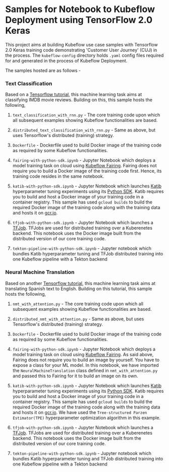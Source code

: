 # Samples for Notebook to Kubeflow Deployment using TensorFlow 2.0 Keras
This project aims at building Kubeflow use case samples with Tensorflow 2.0 Keras training code demonstrating 'Customer User Journey' (CUJ) in the process.
The `kubeflow-config` directory holds `.yaml` config files required for and generated in the process of Kubeflow Deployment.

The samples hosted are as follows - 
### Text Classification 
Based on a [Tensorflow tutorial](https://www.tensorflow.org/tutorials/keras/text_classification_with_hub), this machine learning task aims at classifying IMDB movie 
reviews. Building on this, this sample hosts the following,
1. `text_classification_with_rnn.py` - The core training code upon which all subsequent examples showing Kubeflow functionalities are based.

2. `distributed_text_classification_with_rnn.py` - Same as above, but uses Tensorflow's distributed (training) strategy.

3. `Dockerfile` - Dockerfile used to build Docker image of the training code as required by some Kubeflow functionalities.

4. `fairing-with-python-sdk.ipynb` - Jupyter Notebook which deploys a model training task on cloud using [Kubeflow Fairing](https://www.kubeflow.org/docs/fairing/fairing-overview/). 
Fairing does not require you to build a Docker image of the training code first. Hence, its training code resides in the same notebook.

5. `katib-with-python-sdk.ipynb` - Jupyter Notebook which launches [Katib](https://www.kubeflow.org/docs/components/hyperparameter-tuning/hyperparameter/) 
hyperparameter tuning experiments using its [Python SDK](https://github.com/kubeflow/katib/tree/master/sdk/python). Katib requires you to build and host a
Docker image of your training code in a container registry. This sample has used `gcloud builds` to build the required Docker image of the training code along with
the training data and hosts it on [gcr.io](gcr.io).

6. `tfjob-with-python-sdk.ipynb` - Jupyter Notebook which launches a [TFJob](https://www.kubeflow.org/docs/components/training/tftraining/). TFJobs are used 
for distributed training over a Kuberenetes backend. This notebook uses the Docker image built from the distributed version of our core training code.

7. `tekton-pipeline-with-python-sdk.ipynb` - Jupyter notebook which bundles Katib hyperparameter tuning and TFJob distributed training into one Kubeflow pipeline with a Tekton backend

### Neural Machine Translation 
Based on another [Tensorflow tutorial](https://www.tensorflow.org/tutorials/text/nmt_with_attention), this machine learning task aims at translating Spanish text to English. Building on this tutorial, this sample hosts the following,
1. `nmt_with_attention.py` - The core training code upon which all subsequent examples showing Kubeflow functionalities are based.

2. `distributed_nmt_with_attention.py` - Same as above, but uses Tensorflow's distributed (training) strategy.

3. `Dockerfile` - Dockerfile used to build Docker image of the training code as required by some Kubeflow functionalities.

4. `fairing-with-python-sdk.ipynb` - Jupyter Notebook which deploys a model training task on cloud using [Kubeflow Fairing](https://www.kubeflow.org/docs/fairing/fairing-overview/). 
As said above, Fairing does not require you to build an image by yourself. You have to expose a class for your ML model. In this notebook, we have imported the `NeuralMachineTranslation` class defined in `nmt_with_attention.py` and passed this to Fairing for it to build an image on its own.

5. `katib-with-python-sdk.ipynb` - Jupyter Notebook which launches [Katib](https://www.kubeflow.org/docs/components/hyperparameter-tuning/hyperparameter/) 
hyperparameter tuning experiments using its [Python SDK](https://github.com/kubeflow/katib/tree/master/sdk/python). Katib requires you to build and host a
Docker image of your training code in a container registry. This sample has used `gcloud builds` to build the required Docker image of the training code along with the training data and hosts it on [gcr.io](gcr.io). We have used the `Tree-structured Parzen Estimator(TPE)` hyperparameter optimization algorithm in this example.

6. `tfjob-with-python-sdk.ipynb` - Jupyter Notebook which launches a [TFJob](https://www.kubeflow.org/docs/components/training/tftraining/). TFJobs are used 
for distributed training over a Kuberenetes backend. This notebook uses the Docker image built from the distributed version of our core training code.

7. `tekton-pipeline-with-python-sdk.ipynb` - Jupyter notebook which bundles Katib hyperparameter tuning and TFJob distributed training into one Kubeflow pipeline with a Tekton backend
